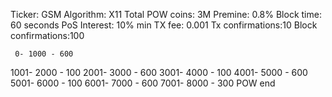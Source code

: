 Ticker: GSM
Algorithm: X11
Total POW coins: 3M
Premine: 0.8%
Block time: 60 seconds
PoS Interest: 10%
min TX fee: 0.001
Tx confirmations:10
Block confirmations:100
   
     0- 1000 - 600
1001- 2000 - 100
2001- 3000 - 600
3001- 4000 - 100
4001- 5000 - 600
5001- 6000 - 100
6001- 7000 - 600
7001- 8000 - 300
POW end

